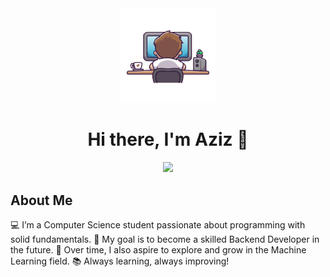 <div id="header" align="center">
  <img src="https://github.com/Mouhamedazizdridi/Mouhamedazizdridi/blob/main/MySticker..png?raw=true" alt="My Banner" width="30%" height="30%">
  <h1>
    Hi there, I'm Aziz 👋
  </h1>
 <a href="https://git.io/typing-svg">
  <img src="https://readme-typing-svg.demolab.com?font=Fira+Code&weight=700&size=25&duration=4000&pause=1000&color=58A6FF&center=true&vCenter=true&width=550&lines=Future+Backend+Developer"/>
</a>
</div>


## About Me
💻 I’m a Computer Science student passionate about programming with solid fundamentals.
🔧 My goal is to become a skilled Backend Developer in the future.
🤖 Over time, I also aspire to explore and grow in the Machine Learning field.
📚 Always learning, always improving!
